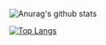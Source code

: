 ![Anurag's github stats](https://github-readme-stats.vercel.app/api?username=wkmyws&show_icons=true&theme=radical)

[![Top Langs](https://github-readme-stats.vercel.app/api/top-langs/?username=wkmyws&hide=HTML,CSS)](https://github.com/wkmyws)
